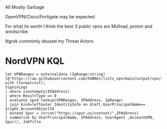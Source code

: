 All Mostly Garbage

OpenVPN/Cisco/Fortigate may be expected 

For what its worth I think the best 3 public vpns are Mullvad, proton and windscribe  

Ngrok commonly abused my Threat Actors  


# NordVPN KQL

```
let VPNRanges = externaldata (IpRange:string) [@'https://raw.githubusercontent.com/X4BNet/lists_vpn/main/output/vpn/ipv4.txt'] with (format=txt);
SigninLogs
| where isnotempty(IPAddress)
| where ResultType == 0
| evaluate ipv4_lookup(VPNRanges, IPAddress, IpRange)
| join kind=leftouter IdentityInfo on $left.UserPrincipalName== $right.AccountObjectId
| extend Spur = strcat("https://spur.us/context/",IPAddress)
| summarize by UserPrincipalName, IPAddress, UserAgent ,AccountUPN, Spur//, JobTitle
```
